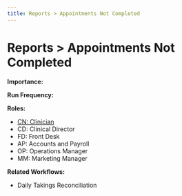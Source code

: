 ```yaml
---
title: Reports > Appointments Not Completed
---
```


# Reports > Appointments Not Completed

**Importance:**

**Run Frequency:**

**Roles:**

- [CN: Clinician](/roles/clinician.md)
- CD: Clinical Director
- FD: Front Desk
- AP: Accounts and Payroll
- OP: Operations Manager
- MM: Marketing Manager

**Related Workflows:**

- Daily Takings Reconciliation
